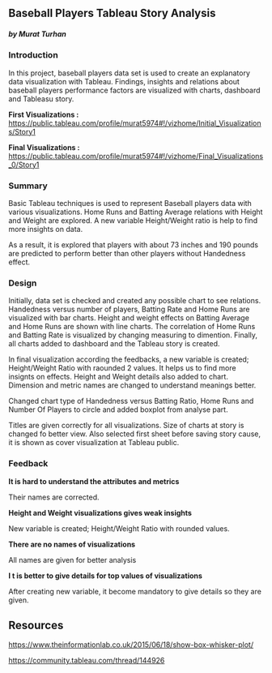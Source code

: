 
## Baseball Players Tableau Story Analysis

##### by Murat Turhan

### Introduction

In this project, baseball players data set is used to create an explanatory data visualization with Tableau. Findings, insights and relations about baseball players performance factors are visualized with charts, dashboard and Tableasu story.

**First Visualizations :** https://public.tableau.com/profile/murat5974#!/vizhome/Initial_Visualizations/Story1

**Final Visualizations :** https://public.tableau.com/profile/murat5974#!/vizhome/Final_Visualizations_0/Story1

### Summary

Basic Tableau techniques is used to represent Baseball players data with various visualizations. Home Runs and Batting Average relations with Height and Weight are explored. A new variable Height/Weight ratio is help to find more insights on data.

As a result, it is explored that players with about 73 inches and 190 pounds are predicted to perform better than other players without Handedness effect.

### Design

Initially, data set is checked and created any possible chart to see relations. Handedness versus number of players, Batting Rate and Home Runs are visualized with bar charts. Height and weight effects on Batting Average and Home Runs are shown with line charts. The correlation of Home Runs and Batting Rate is visualized by changing measuring to dimention. Finally, all charts added to dashboard and the Tableau story is created.

In final visualization according the feedbacks, a new variable is created; Height/Weight Ratio with raounded 2 values. It helps us to find more insignts on effects. Height and Weight details also added to chart. Dimension and metric names are changed to understand meanings better.

Changed chart type of Handedness versus Batting Ratio, Home Runs and Number Of Players to circle and added boxplot from analyse part.

Titles are given correctly for all visualizations. Size of charts at story is changed fo better view. Also selected first sheet before saving story cause, it is shown as cover visualization at Tableau public.

### Feedback

**It is hard to understand the attributes and metrics**

Their names are corrected.

**Height and Weight visualizations gives weak insights**

New variable is created; Height/Weight Ratio with rounded values.

**There are no names of visualizations**

All names are given for better analysis

**I t is better to give details for top values of visualizations**

After creating new variable, it become mandatory to give details so they are given.


## Resources

https://www.theinformationlab.co.uk/2015/06/18/show-box-whisker-plot/

https://community.tableau.com/thread/144926

